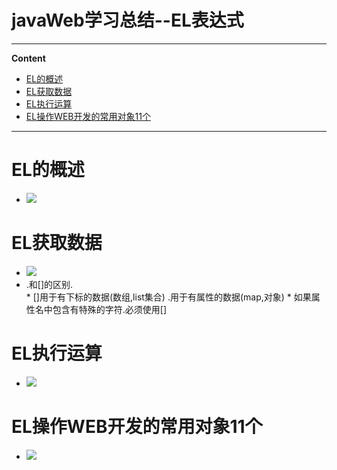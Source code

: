 # javaWeb学习总结--EL表达式

----
**Content**

-	[EL的概述](#EL的概述)
-	[EL获取数据](#EL获取数据)
-	[EL执行运算](#EL执行运算)
-	[EL操作WEB开发的常用对象11个](#EL操作WEB开发的常用对象11个)

----

# EL的概述
-	![](http://i.imgur.com/KUzhsGX.png)
# EL获取数据
-	![](http://i.imgur.com/3SyT0qn.png)
-	 .和[]的区别.  
    * []用于有下标的数据(数组,list集合) .用于有属性的数据(map,对象)
    * 如果属性名中包含有特殊的字符.必须使用[]

# EL执行运算
-	![](http://i.imgur.com/r0TTHFA.png)

# EL操作WEB开发的常用对象11个
-	![](http://i.imgur.com/fYhnGQy.png)